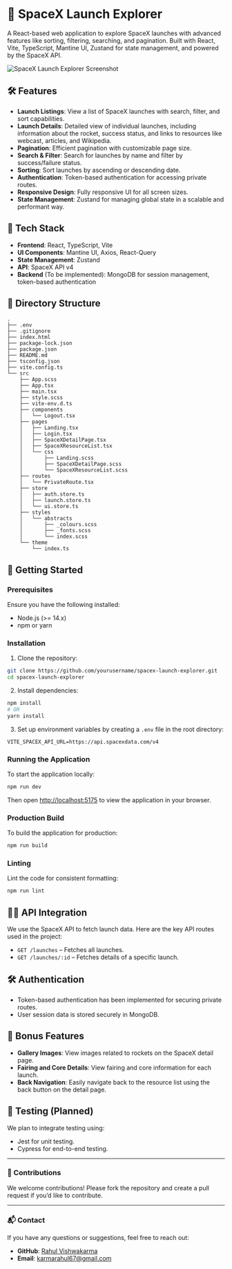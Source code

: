 # 🚀 SpaceX Launch Explorer

A React-based web application to explore SpaceX launches with advanced features like sorting, filtering, searching, and pagination. Built with React, Vite, TypeScript, Mantine UI, Zustand for state management, and powered by the SpaceX API.

![SpaceX Launch Explorer Screenshot](https://res.cloudinary.com/dnqvg9dhl/image/upload/v1727381662/Untitled_ysr63j.png)

## 🛠 Features

- **Launch Listings**: View a list of SpaceX launches with search, filter, and sort capabilities.
- **Launch Details**: Detailed view of individual launches, including information about the rocket, success status, and links to resources like webcast, articles, and Wikipedia.
- **Pagination**: Efficient pagination with customizable page size.
- **Search & Filter**: Search for launches by name and filter by success/failure status.
- **Sorting**: Sort launches by ascending or descending date.
- **Authentication**: Token-based authentication for accessing private routes.
- **Responsive Design**: Fully responsive UI for all screen sizes.
- **State Management**: Zustand for managing global state in a scalable and performant way.

## 🎨 Tech Stack

- **Frontend**: React, TypeScript, Vite
- **UI Components**: Mantine UI, Axios, React-Query
- **State Management**: Zustand
- **API**: SpaceX API v4
- **Backend** (To be implemented): MongoDB for session management, token-based authentication

## 📂 Directory Structure

```
.
├── .env
├── .gitignore
├── index.html
├── package-lock.json
├── package.json
├── README.md
├── tsconfig.json
├── vite.config.ts
└── src
    ├── App.scss
    ├── App.tsx
    ├── main.tsx
    ├── style.scss
    ├── vite-env.d.ts
    ├── components
    │   └── Logout.tsx
    ├── pages
    │   ├── Landing.tsx
    │   ├── Login.tsx
    │   ├── SpaceXDetailPage.tsx
    │   ├── SpaceXResourceList.tsx
    │   └── css
    │       ├── Landing.scss
    │       ├── SpaceXDetailPage.scss
    │       └── SpaceXResourceList.scss
    ├── routes
    │   └── PrivateRoute.tsx
    ├── store
    │   ├── auth.store.ts
    │   ├── launch.store.ts
    │   └── ui.store.ts
    ├── styles
    │   └── abstracts
    │       ├── _colours.scss
    │       ├── _fonts.scss
    │       └── index.scss
    └── theme
        └── index.ts

```

## 🚀 Getting Started

### Prerequisites

Ensure you have the following installed:

- Node.js (>= 14.x)
- npm or yarn

### Installation

1. Clone the repository:

```bash
git clone https://github.com/yourusername/spacex-launch-explorer.git
cd spacex-launch-explorer
```

2. Install dependencies:

```bash
npm install
# OR
yarn install
```

3. Set up environment variables by creating a `.env` file in the root directory:

```
VITE_SPACEX_API_URL=https://api.spacexdata.com/v4
```

### Running the Application

To start the application locally:

```bash
npm run dev
```

Then open [http://localhost:5175](http://localhost:5175) to view the application in your browser.

### Production Build

To build the application for production:

```bash
npm run build
```

### Linting

Lint the code for consistent formatting:

```bash
npm run lint
```

## 🧑‍💻 API Integration

We use the SpaceX API to fetch launch data. Here are the key API routes used in the project:

- `GET /launches` – Fetches all launches.
- `GET /launches/:id` – Fetches details of a specific launch.

## 🛠 Authentication

- Token-based authentication has been implemented for securing private routes.
- User session data is stored securely in MongoDB.

## 🎯 Bonus Features

- **Gallery Images**: View images related to rockets on the SpaceX detail page.
- **Fairing and Core Details**: View fairing and core information for each launch.
- **Back Navigation**: Easily navigate back to the resource list using the back button on the detail page.

## 🧪 Testing (Planned)

We plan to integrate testing using:
- Jest for unit testing.
- Cypress for end-to-end testing.

---

### 🌟 Contributions

We welcome contributions! Please fork the repository and create a pull request if you’d like to contribute.

---

### 📬 Contact

If you have any questions or suggestions, feel free to reach out:

- **GitHub**: [Rahul Vishwakarma](https://github.com/Rahul-gif-asus)
- **Email**: karmarahul67@gmail.com
